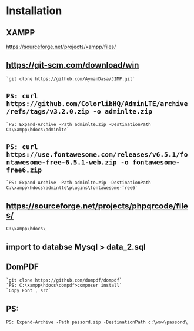 # Installation 
## XAMPP
  https://sourceforge.net/projects/xampp/files/
## https://git-scm.com/download/win
    `git clone https://github.com/AymanDasa/JIMP.git` 
## `PS: curl  https://github.com/ColorlibHQ/AdminLTE/archive/refs/tags/v3.2.0.zip -o adminlte.zip`
    `PS: Expand-Archive -Path adminlte.zip -DestinationPath C:\xampp\hdocs\adminlte`
## `PS: curl https://use.fontawesome.com/releases/v6.5.1/fontawesome-free-6.5.1-web.zip -o fontawesome-free6.zip`
	`PS: Expand-Archive -Path adminlte.zip -DestinationPath C:\xampp\hdocs\adminlte\plugins\fontawesome-free6`
## https://sourceforge.net/projects/phpqrcode/files/
	C:\xampp\hdocs\
## import to databse Mysql > data_2.sql 
## DomPDF
	`git clone https://github.com/dompdf/dompdf`
	`PS: C:\xampp\hdocs\dompdf>composer install`
	`Copy Font , src`
## PS: 
	PS: Expand-Archive -Path passord.zip -DestinationPath c:\wow\passord\
